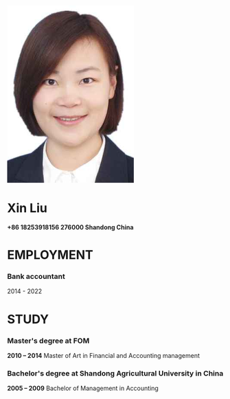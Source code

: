 ![image](photo.jpg)
# Xin Liu
**+86 18253918156
276000
Shandong
China**
# EMPLOYMENT
### Bank accountant
2014 - 2022


# STUDY
### Master's degree at FOM
**2010 – 2014**
Master of Art in Financial and Accounting management
### Bachelor's degree at Shandong Agricultural University in China
**2005 – 2009**
Bachelor of Management in Accounting
